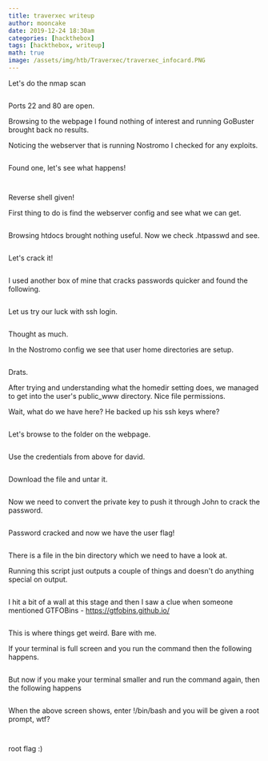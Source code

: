 ```yaml
---
title: traverxec writeup
author: mooncake
date: 2019-12-24 18:30am
categories: [hackthebox]
tags: [hackthebox, writeup]
math: true
image: /assets/img/htb/Traverxec/traverxec_infocard.PNG
---
```


<p>Let's do the nmap scan</p>

<figure class="wp-block-image size-large"><img src="/assets/img/htb/Traverxec/1_nmap.PNG" alt="" class="wp-image-78"/></figure>

<p>Ports 22 and 80 are open.</p>

<p>Browsing to the webpage I found nothing of interest and running GoBuster brought back no results.</p>

<p>Noticing the webserver that is running Nostromo I checked for any exploits.</p>

<figure class="wp-block-image size-large"><img src="/assets/img/htb/Traverxec/2_nostromo_metasploit.PNG" alt="" class="wp-image-79"/></figure>

<p>Found one, let's see what happens!</p>

<figure class="wp-block-image size-large"><img src="/assets/img/htb/Traverxec/2_nostromo_metasploit_options.PNG" alt="" class="wp-image-80"/></figure>

<figure class="wp-block-image size-large"><img src="/assets/img/htb/Traverxec/4_nostromo_metasploit_exploit.PNG" alt="" class="wp-image-81"/></figure>

<p>Reverse shell given!</p>

<p>First thing to do is find the webserver config and see what we can get.</p>

<figure class="wp-block-image size-large"><img src="/assets/img/htb/Traverxec/5_nostromo_config.PNG" alt="" class="wp-image-82"/></figure>

<p>Browsing htdocs brought nothing useful. Now we check .htpasswd and see.</p>

<figure class="wp-block-image size-large"><img src="/assets/img/htb/Traverxec/6_nostromo_htpasswd.PNG" alt="" class="wp-image-83"/></figure>

<p>Let's crack it!</p>

<figure class="wp-block-image size-large"><img src="/assets/img/htb/Traverxec/7_nostromo_htpasswd_crack.PNG" alt="" class="wp-image-84"/></figure>

<p>I used another box of mine that cracks passwords quicker and found the following.</p>

<figure class="wp-block-image size-large"><img src="/assets/img/htb/Traverxec/8_nostromo_htpasswd_cracked.PNG" alt="" class="wp-image-85"/></figure>

<p>Let us try our luck with ssh login.</p>

<figure class="wp-block-image size-large"><img src="/assets/img/htb/Traverxec/9_david_ssh_noluck.PNG" alt="" class="wp-image-86"/></figure>

<p>Thought as much.</p>

<p> In the Nostromo config we see that user home directories are setup.</p>

<figure class="wp-block-image size-large"><img src="/assets/img/htb/Traverxec/10_user_space.PNG" alt="" class="wp-image-87"/></figure>

<p>Drats.</p>

<p>After trying and understanding what the homedir setting does, we managed to get into the user's public_www directory. Nice file permissions.</p>

<p>Wait, what do we have here? He backed up his ssh keys where?</p>

<figure class="wp-block-image size-large"><img src="/assets/img/htb/Traverxec/11_user_directory.PNG" alt="" class="wp-image-88"/></figure>

<p>Let's browse to the folder on the webpage.</p>

<figure class="wp-block-image size-large"><img src="/assets/img/htb/Traverxec/12_login_page.PNG" alt="" class="wp-image-89"/></figure>

<p>Use the credentials from above for david.</p>

<figure class="wp-block-image size-large"><img src="/assets/img/htb/Traverxec/13_ssh_keys.PNG" alt="" class="wp-image-90"/></figure>

<p>Download the file and untar it.</p>

<figure class="wp-block-image size-large"><img src="/assets/img/htb/Traverxec/14_downloaded_ssh_keys.PNG" alt="" class="wp-image-91"/></figure>

<p>Now we need to convert the private key to push it through John to crack the password.</p>

<figure class="wp-block-image size-large"><img src="/assets/img/htb/Traverxec/15_sshkey_cracked.PNG" alt="" class="wp-image-92"/></figure>

<p>Password cracked and now we have the user flag!</p>

<figure class="wp-block-image size-large"><img src="/assets/img/htb/Traverxec/16_user_flag.PNG" alt="" class="wp-image-108"/></figure>

<p>There is a file in the bin directory which we need to have a look at.</p>

<p>Running this script just outputs a couple of things and doesn't do anything special on output.</p>

<figure class="wp-block-image size-large"><img src="/assets/img/htb/Traverxec/17_server_stats_script.PNG" alt="" class="wp-image-94"/></figure>

<p> I hit a bit of a wall at this stage and then I saw a clue when someone mentioned GTFOBins - <a href="https://gtfobins.github.io/">https://gtfobins.github.io/</a> </p>

<figure class="wp-block-image size-large"><img src="/assets/img/htb/Traverxec/18_gtfobins_jounalctl.PNG" alt="" class="wp-image-95"/></figure>

<p>This is where things get weird. Bare with me.</p>

<p>If your terminal is full screen and you run the command then the following happens.</p>

<figure class="wp-block-image size-large"><img src="/assets/img/htb/Traverxec/19_gtfobins_fullscreen.PNG" alt="" class="wp-image-96"/></figure>

<p>But now if you make your terminal smaller and run the command again, then the following happens</p>

<figure class="wp-block-image size-large"><img src="/assets/img/htb/Traverxec/19_gtfobins_small.PNG" alt="" class="wp-image-97"/></figure>

<p>When the above screen shows, enter !/bin/bash and you will be given a root prompt, wtf?</p>

<figure class="wp-block-image size-large"><img src="/assets/img/htb/Traverxec/19_gtfobins_wtf.PNG" alt="" class="wp-image-98"/></figure>

<figure class="wp-block-image size-large"><img src="/assets/img/htb/Traverxec/20_root_flag.PNG" alt="" class="wp-image-109"/></figure>

<p>root flag :)</p>
